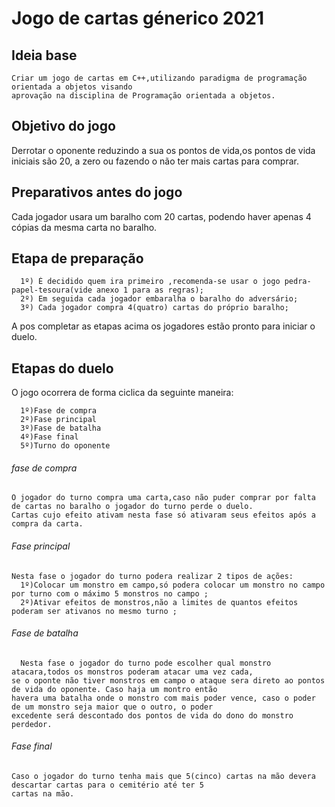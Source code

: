 # Jogo de cartas génerico 2021
## Ideia base
    Criar um jogo de cartas em C++,utilizando paradigma de programação orientada a objetos visando 
    aprovação na disciplina de Programação orientada a objetos.
## Objetivo do jogo
  Derrotar o oponente reduzindo a sua  os pontos de vida,os pontos de vida iniciais são 20, a zero ou fazendo o não ter mais cartas para comprar.
## Preparativos antes do jogo  
  Cada jogador usara um baralho com 20 cartas, podendo haver apenas 4 cópias da mesma carta no baralho.
## Etapa de preparação
```
  1º) É decidido quem ira primeiro ,recomenda-se usar o jogo pedra-papel-tesoura(vide anexo 1 para as regras);
  2º) Em seguida cada jogador embaralha o baralho do adversário;
  3º) Cada jogador compra 4(quatro) cartas do próprio baralho;
  ```
A pos completar as etapas acima os jogadores estão pronto para iniciar o duelo.
## Etapas do duelo
O jogo ocorrera de forma ciclica da seguinte maneira:
```
  1º)Fase de compra
  2º)Fase principal
  3º)Fase de batalha
  4º)Fase final
  5º)Turno do oponente
```
######  fase de compra
    O jogador do turno compra uma carta,caso não puder comprar por falta de cartas no baralho o jogador do turno perde o duelo.
    Cartas cujo efeito ativam nesta fase só ativaram seus efeitos após a compra da carta.
######  Fase principal
    Nesta fase o jogador do turno podera realizar 2 tipos de ações:
      1º)Colocar um monstro em campo,só podera colocar um monstro no campo por turno com o máximo 5 monstros no campo ;
      2º)Ativar efeitos de monstros,não a limites de quantos efeitos poderam ser ativanos no mesmo turno ;
######  Fase de batalha
      Nesta fase o jogador do turno pode escolher qual monstro atacara,todos os monstros poderam atacar uma vez cada,
    se o oponte não tiver monstros em campo o ataque sera direto ao pontos de vida do oponente. Caso haja um montro então 
    havera uma batalha onde o monstro com mais poder vence, caso o poder de um monstro seja maior que o outro, o poder 
    excedente será descontado dos pontos de vida do dono do monstro perdedor.
######  Fase final 
    Caso o jogador do turno tenha mais que 5(cinco) cartas na mão devera descartar cartas para o cemitério até ter 5 
    cartas na mão.   
